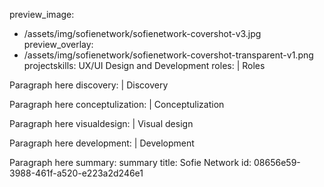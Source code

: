 preview_image:
  - /assets/img/sofienetwork/sofienetwork-covershot-v3.jpg
preview_overlay:
  - /assets/img/sofienetwork/sofienetwork-covershot-transparent-v1.png
projectskills: UX/UI Design and Development
roles: |
  Roles
  
  Paragraph here
discovery: |
  Discovery
  
  Paragraph here
conceptulization: |
  Conceptulization
  
  Paragraph here
visualdesign: |
  Visual design
  
  Paragraph here
development: |
  Development
  
  Paragraph here
summary: summary
title: Sofie Network
id: 08656e59-3988-461f-a520-e223a2d246e1
